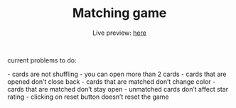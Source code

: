 <h1 align="center">Matching game</h1>
<p align="center">Live preview: <a href="#"> here</a></p><br>

<p>current problems to do:</p>
- cards are not shuffling
- you can open more than 2 cards
- cards that are opened don’t close back
- cards that are matched don’t change color
- cards that are matched don’t stay open
- unmatched cards don’t affect star rating
- clicking on reset button doesn’t reset the game
